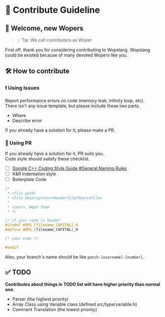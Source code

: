 # :page_with_curl: Contribute Guideline

## :wave: Welcome, new Wopers  

> :bulb: Tip: We call contributers as Woper

First off, thank you for considering contributing to Wopslang. Wopslang could be existed because of many devoted Wopers like you.

## :hammer_and_wrench: How to contribute

### :heavy_exclamation_mark: Using Issues

Report performance errors on code (memory leak, infinity loop, etc).  
There isn't any issue template, but please include these two parts.

- Where
- Describe error

If you already have a solution for it, please make a PR.

### :fork_and_knife: Using PR

If you already have a solution for it, PR suits you.  
Code style should satisfy these checklist.

- [ ] [Google C++ Coding Style Guide #General Naming Rules](https://google.github.io/styleguide/cppguide.html#General_Naming_Rules)
- [ ] K&R Indentation style
- [ ] Boilerplate Code

```c++
/*
 * <file path> 
 * <file description><Headerfile/Sourcefile>
 *
 * <year>, Wops Team
 * */

// if your code is header
#ifndef WOPS_[filename_CAPITAL]_H
#define WOPS_[filename_CAPITAL]_H

/* your code */

#endif
```

Also, your branch's name should be like
`patch-[username]-[number]`.

## :white_check_mark: TODO

**Contributes about things in TODO list will have higher priority than normal one.**  

- Parser (the highest priority)
- Array Class using Variable class (defined src/type/variable.h)
- Comment Translation (the lowest priority)
